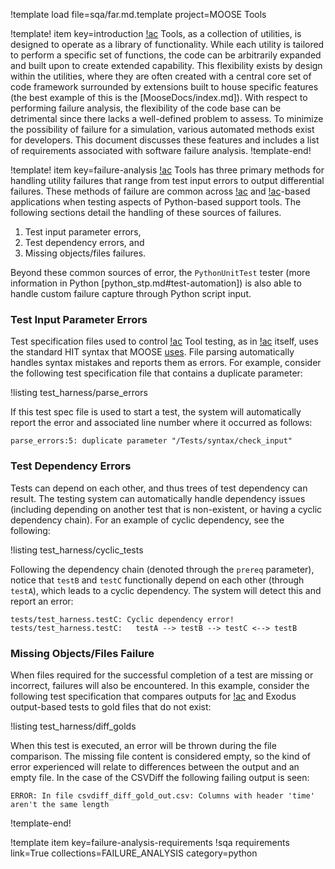 !template load file=sqa/far.md.template project=MOOSE Tools

!template! item key=introduction
[!ac](MOOSE) Tools, as a collection of utilities, is designed to operate as a library of functionality.
While each utility is tailored to perform a specific set of functions, the code can be arbitrarily expanded
and built upon to create extended capability. This flexibility exists by design within the utilities,
where they are often created with a central core set of code framework surrounded by extensions built
to house specific features (the best example of this is the [MooseDocs/index.md]). With respect to
performing failure analysis, the flexibility of the code base can be detrimental since there lacks a
well-defined problem to assess. To minimize the possibility of failure for a simulation, various
automated methods exist for developers. This document discusses these features and includes a list
of requirements associated with software failure analysis.
!template-end!

!template! item key=failure-analysis
[!ac](MOOSE) Tools has three primary methods for handling utility failures that range from test input
errors to output differential failures. These methods of failure are common across [!ac](MOOSE) and
[!ac](MOOSE)-based applications when testing aspects of Python-based support tools. The following
sections detail the handling of these sources of failures.

1. Test input parameter errors,
2. Test dependency errors, and
3. Missing objects/files failures.

Beyond these common sources of error, the `PythonUnitTest` tester (more information in Python
[python_stp.md#test-automation]) is also able to handle custom failure capture through Python script
input.

### Test Input Parameter Errors

Test specification files used to control [!ac](MOOSE) Tool testing, as in [!ac](MOOSE) itself, uses
the standard HIT syntax that MOOSE [uses](application_usage/input_syntax.md). File parsing automatically
handles syntax mistakes and reports them as errors. For example, consider the following test specification
file that contains a duplicate parameter:

!listing test_harness/parse_errors

If this test spec file is used to start a test, the system will automatically report the error and associated line number where it occurred as follows:

```
parse_errors:5: duplicate parameter "/Tests/syntax/check_input"
```

### Test Dependency Errors

Tests can depend on each other, and thus trees of test dependency can result. The testing system can automatically handle dependency issues (including depending on another test that is non-existent, or having a cyclic dependency chain). For an example of cyclic dependency, see the following:

!listing test_harness/cyclic_tests

Following the dependency chain (denoted through the `prereq` parameter), notice that `testB` and `testC` functionally depend on each other (through `testA`), which leads to a cyclic dependency. The system will detect this and report an error:

```
tests/test_harness.testC: Cyclic dependency error!
tests/test_harness.testC: 	testA --> testB --> testC <--> testB
```

### Missing Objects/Files Failure

When files required for the successful completion of a test are missing or incorrect, failures will also be encountered. In this example, consider the following test specification that compares outputs for [!ac](CSV) and Exodus output-based tests to gold files that do not exist:

!listing test_harness/diff_golds

When this test is executed, an error will be thrown during the file comparison. The missing file
content is considered empty, so the kind of error experienced will relate to differences between the
output and an empty file. In the case of the CSVDiff the following failing output is seen:

```
ERROR: In file csvdiff_diff_gold_out.csv: Columns with header 'time' aren't the same length
```
!template-end!

!template item key=failure-analysis-requirements
!sqa requirements link=True collections=FAILURE_ANALYSIS category=python
